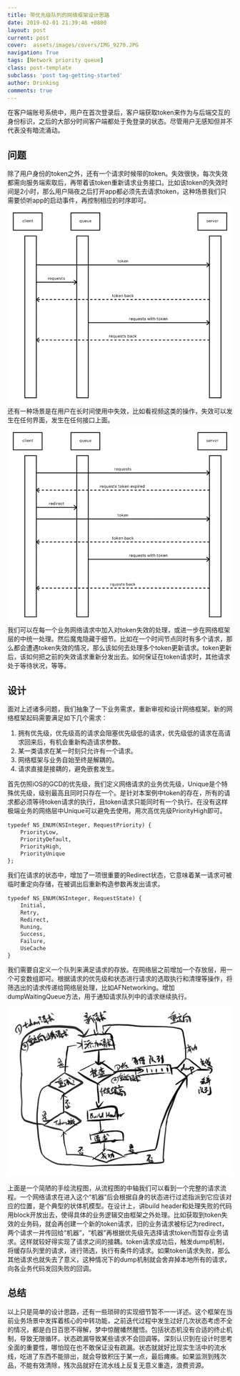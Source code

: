 ```yaml
---
title: 带优先级队列的网络框架设计思路
date: 2019-02-01 21:39:48 +0800
layout: post
current: post
cover:  assets/images/covers/IMG_9270.JPG
navigation: True
tags: [Network priority queue]
class: post-template
subclass: 'post tag-getting-started'
author: Drinking
comments: true
---
```

在客户端账号系统中，用户在首次登录后，客户端获取token来作为与后端交互的身份标识，之后的大部分时间客户端都处于免登录的状态。尽管用户无感知但并不代表没有暗流涌动。
## 问题
除了用户身份的token之外，还有一个请求时候带的token。失效很快，每次失效都需向服务端索取后，再带着该token重新请求业务接口。比如该token的失效时间是2小时，那么用户隔夜之后打开app都必须先去请求token，这种场景我们只需要侦听app的启动事件，再控制相应的时序即可。
![network1 ](/assets/img/2019-02-01/network1.png)
还有一种场景是在用户在长时间使用中失效，比如看视频这类的操作，失效可以发生在任何界面，发生在任何接口上面。
![network2](/assets/img/2019-02-01/network2.png)
我们可以在每一个业务网络请求中加入对token失效的处理，或进一步在网络框架层的中统一处理。然后魔鬼隐藏于细节。比如在一个时间节点同时有多个请求，那么都会遭遇token失效的情况，那么该如何去处理多个token更新请求。token更新后，该如何把之前的失效请求重新分发出去。如何保证在token请求时，其他请求处于等待状况，等等。

## 设计
面对上述诸多问题，我们抽象了一下业务需求，重新审视和设计网络框架。新的网络框架起码需要满足如下几个需求：
1. 拥有优先级，优先级高的请求会阻塞优先级低的请求，优先级低的请求在高请求回来后，有机会重新构造请求参数。
2. 某一类请求在某一时刻只允许有一个请求。
3. 网络框架与业务自始至终是解耦的。
4. 请求直接是接耦的，避免嵌套发生。

首先仿照iOS的GCD的优先级，我们定义网络请求的业务优先级，Unique是个特殊优先级，级别最高且同时只存在一个。是针对本案例中token的存在，所有的请求都必须等待token请求的执行，且token请求只能同时有一个执行。在没有这样极端业务的网络层中Unique可以避免去使用。用次高优先级PriorityHigh即可。
```objc
typedef NS_ENUM(NSInteger, RequestPriority) {
    PriorityLow,
    PriorityDefault,
    PriorityHigh,
    PriorityUnique
};
```
我们在请求的状态中，增加了一项很重要的Redirect状态，它意味着某一请求可被临时重定向存储，在被调出后重新构造参数再发出请求。
```objc
typedef NS_ENUM(NSInteger, RequestState) {
    Initial,
    Retry,
    Redirect,
    Runing,
    Success,
    Failure,
    UseCache
}
```
我们需要自定义一个队列来满足请求的存放。在网络层之前增加一个存放层，用一个可变数组即可。根据请求的优先级和状态进行请求的选取执行和清理等操作，将筛选出的请求传递给网络层处理，比如AFNetworking。增加dumpWaitingQueue方法，用于通知请求队列中的请求继续执行。

![flow]( /assets/img/2019-02-01/flow.png)

上面是一个简陋的手绘流程图，从流程图的中轴我们可以看到一个完整的请求流程。一个网络请求在进入这个“机器”后会根据自身的状态进行过滤指派到它应该对应的位置，是个典型的状体机模型。在设计上，讲build header和处理失败的代码用block开放出去，使得具体的业务逻辑交由框架之外处理。比如获取到token失效的业务码，就会再创建一个新的token请求，旧的业务请求被标记为redirect，两个请求一并传回给“机器”，“机器”再根据优先级先选择请求token而暂存业务请求。这样就较好得实现了请求之间的接耦。token请求成功后，触发dump机制，将缓存队列里的请求，进行筛选，执行有条件的请求。如果token请求失败，那么其他请求也就失去了意义，这种情况下的dump机制就会舍弃掉本地所有的请求，向各业务代码发回失败的回调。

## 总结
以上只是简单的设计思路，还有一些琐碎的实现细节暂不一一详述。这个框架在当前业务场景中发挥着核心的中转功能，之前迭代过程中发生过好几次状态考虑不全的情况，都是白日百思不得解，梦中惊醒幡然醒悟。包括状态机没有合适的终止机制，导致无限循环。状态疏漏导致某些请求不会回调等。深刻认识到在设计时思考全面的重要性，哪怕现在也不敢保证没有疏漏。状态就就好比现实生活中的流水线，吃进了东西不能排出，就会导致积压于某一点，最后瘫痪。如果监测到残次品，不能有效清除，残次品就好在流水线上反复无意义重造，浪费资源。